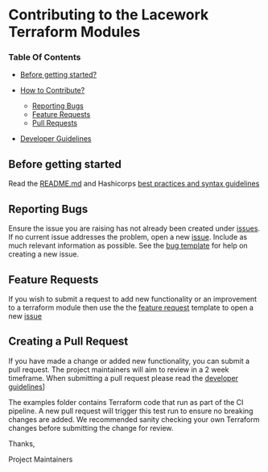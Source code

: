 # Contributing to the Lacework Terraform Modules

### Table Of Contents

* [Before getting started?](#before-getting-started)

* [How to Contribute?](#how-can-i-contribute)
    * [Reporting Bugs](#reporting-bugs)
    * [Feature Requests](#feature-requests)
    * [Pull Requests](#creating-a-pull-request)

* [Developer Guidelines](/DEVELOPER_GUIDELINES.md)


## Before getting started

Read the [README.md](README.md) and
 Hashicorps [best practices and syntax guidelines](https://www.terraform.io/docs/configuration/index.html)

## Reporting Bugs

Ensure the issue you are raising has not already been created under [issues](https://github.com/lacework/terraform-azure-ad-application/issues).
If no current issue addresses the problem, open a new [issue](https://github.com/lacework/terraform-azure-ad-application/issues/new).
Include as much relevant information as possible. See the [bug template](https://github.com/lacework/terraform-azure-ad-application/blob/main/.github/ISSUE_TEMPLATE/bug_report.md) for help on creating a new issue.

## Feature Requests

If you wish to submit a request to add new functionality or an improvement to a terraform module then use the the [feature request](https://github.com/lacework/terraform-azure-ad-application/blob/main/.github/ISSUE_TEMPLATE/feature_request.md) template to 
open a new [issue](https://github.com/lacework/terraform-azure-ad-application/issues/new)

## Creating a Pull Request

If you have made a change or added new functionality, you can submit a pull request. The project maintainers will aim to review in a 2 week timeframe. When submitting a pull request please read the [developer guidelines](/DEVELOPER_GUIDELINES.md)]

The examples folder contains Terraform code that run as part of the CI pipeline. A new pull request will trigger this test run to ensure no breaking changes are added. We recommended sanity checking your own Terraform changes before submitting the change for review.


Thanks,

Project Maintainers